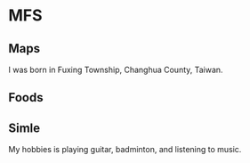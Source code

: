 # MFS

## Maps 
I was born in Fuxing Township, Changhua County, Taiwan. 

## Foods

## Simle
My hobbies is playing guitar, badminton, and listening to music.
